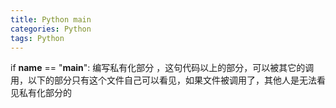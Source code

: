 ```yaml
---
title: Python main
categories: Python
tags: Python
---
```


if __name__ == "__main__":
编写私有化部分 ，这句代码以上的部分，可以被其它的调用，以下的部分只有这个文件自己可以看见，如果文件被调用了，其他人是无法看见私有化部分的
